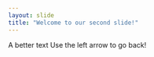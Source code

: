 ```yaml
---
layout: slide
title: "Welcome to our second slide!"
---
```

A better text
Use the left arrow to go back!
